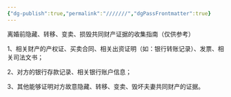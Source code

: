 ```yaml
---
{"dg-publish":true,"permalink":"///////","dgPassFrontmatter":true}
---
```


离婚前隐藏、转移、变卖、损毁共同财产证据的收集指南（仅供参考）

1、相关财产的产权证、买卖合同、相关出资证明（如：银行转账记录）、发票、相关司法文书；

2、对方的银行存款记录、相关银行账户信息；

3、其他能够证明对方故意隐藏、转移、变卖、毁坏夫妻共同财产的证据。